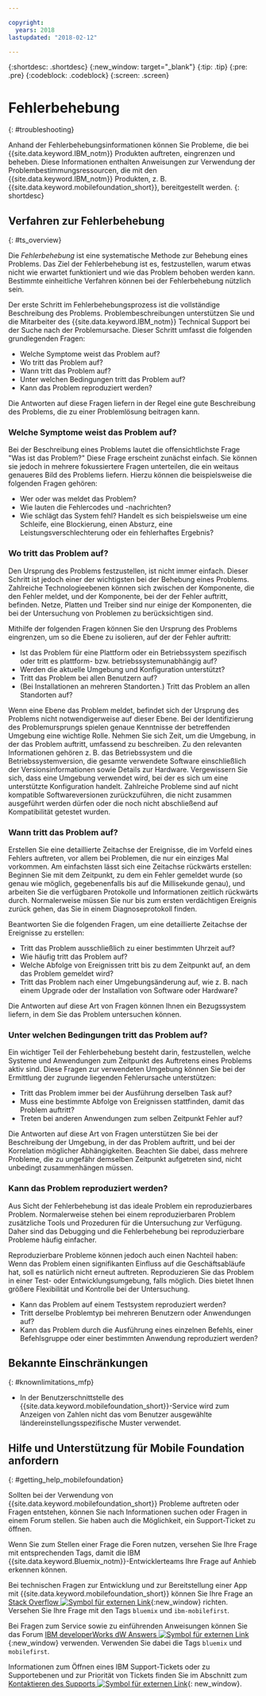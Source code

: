 ```yaml
---

copyright:
  years: 2018
lastupdated: "2018-02-12"

---
```


{:shortdesc: .shortdesc}
{:new_window: target="_blank"}
{:tip: .tip}
{:pre: .pre}
{:codeblock: .codeblock}
{:screen: .screen}

# Fehlerbehebung
{: #troubleshooting}

Anhand der Fehlerbehebungsinformationen können Sie Probleme, die bei {{site.data.keyword.IBM_notm}} Produkten auftreten, eingrenzen und beheben. Diese Informationen enthalten Anweisungen zur Verwendung der Problembestimmungsressourcen, die mit den {{site.data.keyword.IBM_notm}} Produkten, z. B. {{site.data.keyword.mobilefoundation_short}}, bereitgestellt werden.
{: shortdesc}

## Verfahren zur Fehlerbehebung
{: #ts_overview}

Die *Fehlerbehebung* ist eine systematische Methode zur Behebung eines Problems. Das Ziel der Fehlerbehebung ist es, festzustellen, warum etwas nicht wie erwartet funktioniert und wie das Problem behoben werden kann. Bestimmte einheitliche Verfahren können bei der Fehlerbehebung nützlich sein.

Der erste Schritt im Fehlerbehebungsprozess ist die vollständige Beschreibung des Problems. Problembeschreibungen unterstützen Sie und die Mitarbeiter des {{site.data.keyword.IBM_notm}} Technical Support bei der Suche nach der Problemursache. Dieser Schritt umfasst die folgenden grundlegenden Fragen:

- Welche Symptome weist das Problem auf?
- Wo tritt das Problem auf?
- Wann tritt das Problem auf?
- Unter welchen Bedingungen tritt das Problem auf?
- Kann das Problem reproduziert werden?

Die Antworten auf diese Fragen liefern in der Regel eine gute Beschreibung des Problems, die zu einer Problemlösung beitragen kann.

### Welche Symptome weist das Problem auf?

Bei der Beschreibung eines Problems lautet die offensichtlichste Frage "Was ist das Problem?" Diese Frage erscheint zunächst einfach. Sie können sie jedoch in mehrere fokussiertere Fragen unterteilen, die ein weitaus genaueres Bild des Problems liefern. Hierzu können die beispielsweise die folgenden Fragen gehören:

- Wer oder was meldet das Problem?
- Wie lauten die Fehlercodes und -nachrichten?
- Wie schlägt das System fehl? Handelt es sich beispielsweise um eine Schleife, eine Blockierung, einen Absturz, eine Leistungsverschlechterung oder ein fehlerhaftes Ergebnis?

### Wo tritt das Problem auf?

Den Ursprung des Problems festzustellen, ist nicht immer einfach. Dieser Schritt ist jedoch einer der wichtigsten bei der Behebung eines Problems. Zahlreiche Technologieebenen können sich zwischen der Komponente, die den Fehler meldet, und der Komponente, bei der der Fehler auftritt, befinden. Netze, Platten und Treiber sind nur einige der Komponenten, die bei der Untersuchung von Problemen zu berücksichtigen sind.

Mithilfe der folgenden Fragen können Sie den Ursprung des Problems eingrenzen, um so die Ebene zu isolieren, auf der der Fehler auftritt:

- Ist das Problem für eine Plattform oder ein Betriebssystem spezifisch oder tritt es plattform- bzw. betriebssystemunabhängig auf?
- Werden die aktuelle Umgebung und Konfiguration unterstützt?
- Tritt das Problem bei allen Benutzern auf?
- (Bei Installationen an mehreren Standorten.) Tritt das Problem an allen Standorten auf?

Wenn eine Ebene das Problem meldet, befindet sich der Ursprung des Problems nicht notwendigerweise auf dieser Ebene. Bei der Identifizierung des Problemursprungs spielen genaue Kenntnisse der betreffenden Umgebung eine wichtige Rolle. Nehmen Sie sich Zeit, um die Umgebung, in der das Problem auftritt, umfassend zu beschreiben. Zu den relevanten Informationen gehören z. B. das Betriebssystem und die Betriebssystemversion, die gesamte verwendete Software einschließlich der Versionsinformationen sowie Details zur Hardware. Vergewissern Sie sich, dass eine Umgebung verwendet wird, bei der es sich um eine unterstützte Konfiguration handelt. Zahlreiche Probleme sind auf nicht kompatible Softwareversionen zurückzuführen, die nicht zusammen ausgeführt werden dürfen oder die noch nicht abschließend auf Kompatibilität getestet wurden.

### Wann tritt das Problem auf?

Erstellen Sie eine detaillierte Zeitachse der Ereignisse, die im Vorfeld eines Fehlers auftreten, vor allem bei Problemen, die nur ein einziges Mal vorkommen. Am einfachsten lässt sich eine Zeitachse rückwärts erstellen: Beginnen Sie mit dem Zeitpunkt, zu dem ein Fehler gemeldet wurde (so genau wie möglich, gegebenenfalls bis auf die Millisekunde genau), und arbeiten Sie die verfügbaren Protokolle und Informationen zeitlich rückwärts durch. Normalerweise müssen Sie nur bis zum ersten verdächtigen Ereignis zurück gehen, das Sie in einem Diagnoseprotokoll finden.

Beantworten Sie die folgenden Fragen, um eine detaillierte Zeitachse der Ereignisse zu erstellen:

- Tritt das Problem ausschließlich zu einer bestimmten Uhrzeit auf?
- Wie häufig tritt das Problem auf?
- Welche Abfolge von Ereignissen tritt bis zu dem Zeitpunkt auf, an dem das Problem gemeldet wird?
- Tritt das Problem nach einer Umgebungsänderung auf, wie z. B. nach einem Upgrade oder der Installation von Software oder Hardware?

Die Antworten auf diese Art von Fragen können Ihnen ein Bezugssystem liefern, in dem Sie das Problem untersuchen können.

### Unter welchen Bedingungen tritt das Problem auf?

Ein wichtiger Teil der Fehlerbehebung besteht darin, festzustellen, welche Systeme und Anwendungen zum Zeitpunkt des Auftretens eines Problems aktiv sind. Diese Fragen zur verwendeten Umgebung können Sie bei der Ermittlung der zugrunde liegenden Fehlerursache unterstützen:

- Tritt das Problem immer bei der Ausführung derselben Task auf?
- Muss eine bestimmte Abfolge von Ereignissen stattfinden, damit das Problem auftritt?
- Treten bei anderen Anwendungen zum selben Zeitpunkt Fehler auf?

Die Antworten auf diese Art von Fragen unterstützen Sie bei der Beschreibung der Umgebung, in der das Problem auftritt, und bei der Korrelation möglicher Abhängigkeiten. Beachten Sie dabei, dass mehrere Probleme, die zu ungefähr demselben Zeitpunkt aufgetreten sind, nicht unbedingt zusammenhängen müssen.

### Kann das Problem reproduziert werden?

Aus Sicht der Fehlerbehebung ist das ideale Problem ein reproduzierbares Problem. Normalerweise stehen bei einem reproduzierbaren Problem zusätzliche Tools und Prozeduren für die Untersuchung zur Verfügung. Daher sind das Debugging und die Fehlerbehebung bei reproduzierbare Probleme häufig einfacher.

Reproduzierbare Probleme können jedoch auch einen Nachteil haben: Wenn das Problem einen signifikanten Einfluss auf die Geschäftsabläufe hat, soll es natürlich nicht erneut auftreten. Reproduzieren Sie das Problem in einer Test- oder Entwicklungsumgebung, falls möglich. Dies bietet Ihnen größere Flexibilität und Kontrolle bei der Untersuchung.

- Kann das Problem auf einem Testsystem reproduziert werden?
- Tritt derselbe Problemtyp bei mehreren Benutzern oder Anwendungen auf?
- Kann das Problem durch die Ausführung eines einzelnen Befehls, einer Befehlsgruppe oder einer bestimmten Anwendung reproduziert werden?


##  Bekannte Einschränkungen
{: #knownlimitations_mfp}

* In der Benutzerschnittstelle des {{site.data.keyword.mobilefoundation_short}}-Service wird zum Anzeigen von Zahlen nicht das vom Benutzer ausgewählte ländereinstellungsspezifische Muster verwendet.

## Hilfe und Unterstützung für Mobile Foundation anfordern
{: #getting_help_mobilefoundation}

Sollten bei der Verwendung von {{site.data.keyword.mobilefoundation_short}} Probleme auftreten oder Fragen entstehen, können Sie nach Informationen suchen oder Fragen in einem Forum stellen. Sie haben auch die Möglichkeit, ein Support-Ticket zu öffnen.

Wenn Sie zum Stellen einer Frage die Foren nutzen, versehen Sie Ihre Frage mit entsprechenden Tags, damit die IBM {{site.data.keyword.Bluemix_notm}}-Entwicklerteams Ihre Frage auf Anhieb erkennen können.

Bei technischen Fragen zur Entwicklung und zur Bereitstellung einer App mit {{site.data.keyword.mobilefoundation_short}} können Sie Ihre Frage an [Stack Overflow ![Symbol für externen Link](../../icons/launch-glyph.svg "Symbol für externen Link")](http://stackoverflow.com/search?q=ibm-mobilefirst+bluemix){:new_window} richten. Versehen Sie Ihre Frage mit den Tags `bluemix` und `ibm-mobilefirst`.

Bei Fragen zum Service sowie zu einführenden Anweisungen können Sie das Forum [IBM developerWorks dW Answers ![Symbol für externen Link](../../icons/launch-glyph.svg "Symbol für externen Link")](https://developer.ibm.com/answers/topics/mobilefirst/?smartspace=bluemix){:new_window} verwenden. Verwenden Sie dabei die Tags `bluemix` und `mobilefirst`.

Informationen zum Öffnen eines IBM Support-Tickets oder zu Supportebenen und zur Priorität von Tickets finden Sie im Abschnitt zum [Kontaktieren des Supports ![Symbol für externen Link](../../icons/launch-glyph.svg "Symbol für externen Link")](https://console.bluemix.net/docs/get-support/getstarttssup.html#typesofsupport  ){: new_window}.
